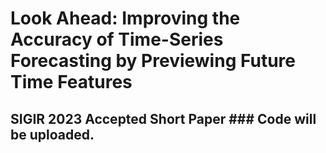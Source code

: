 # Look Ahead: Improving the Accuracy of Time-Series Forecasting by Previewing Future Time Features
## SIGIR 2023 Accepted Short Paper ### Code will be uploaded.
